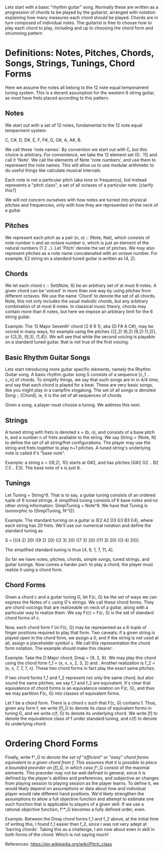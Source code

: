 Lets start with a basic "rhythm guitar" song. Normally these are written as a progression of chords to be played by the guitarist, arranged with notation explaining how many measures each chord should be played. Chords are in turn composed of individual notes. The guitarist is free to choose how to play each chord to play, including and up to choosing the chord form and strumming pattern


# Definitions: Notes, Pitches, Chords, Songs, Strings, Tunings, Chord Forms

Here we assume the notes all belong to the 12 note equal temperament tuning system. This is a decent assumption for the western 6 string guitar, as most have frets placed according to this pattern.

## Notes

We start out with a set of 12 notes, fundamental to the 12 note equal temperment system:

C, C#, D, D#, E, F, F#, G, G#, A, A#, B. 

We call these 'note names'. By convention we start out with C, but this choice is arbitrary. For convenience, we take the 12 element set {0.. 11} and call it 'Note'. We call the elements of Note 'note numbers', and use them to reperesent the note names. This will allow us to use modular arithmetic to do useful things like calculate musical intervals. 

Each note is not a particular pitch (aka tone or frequency), but instead represents a "pitch class", a set of all octaves of a particular note. [clarify this?]

We will not concern ourselves with how notes are turned into physical pitches and frequencies, only with how they are represented on the neck of a guitar.


## Pitches
 
We represent each pitch as a pair (n, o) :: (Note, Nat), which consists of note number n and an octave number o, which is just an element of the natural numbers {1 2 ..}. Let 'Pitch' denote the set of pitches. We may also represent pitches as a note name concatenated with an octave number. For example, E2 string on a standard tuned guitar is written as (4, 2).

## Chords

We let each chord c :: Set(Note, 6) be an arbitrary set of at most 6 notes. A given chord can be 'voiced' in more than one way by using pitches from different octaves. We use the name 'Chord' to denote the set of all chords. Note, this not only includes the usual melodic chords, but any arbitrary combination of at most 6 notes. In classical music theory, chords may contain more than 6 notes, but here we impose an arbitrary limit for the 6 string guitar.

Example: The 'D Major Seventh' chord {2 6 9 1}, aka {D F# A C#}, may be voiced in many ways, for example using the pitches {(2,2) (6,2) (9,2) (1,2)}, or {(3,3), (9,3), (1,4)}. We will see that while the second voicing is playable on a standard tuned guitar, that is not true of the first voicing.

## Basic Rhythm Guitar Songs

Lets start introducing more guitar specific elements, namely the Rhythm Guitar song. A basic rhythm guitar song S consists of a sequence [c_1 .. c_n] of chords. To simplify things, we say that such songs are in in 4/4 time, and say that each chord is played for a beat. These are very basic songs, like you might play in a campfire singalong. The set of all songs is denoted Song :: [Chord], ie, it is the set of all sequences of chords.

Given a song, a player must choose a tuning. We address this next.

## Strings

A tuned string with frets is denoted s = (b, n), and consists of a base pitch b, and a number n of frets available to the string. We say String = (Note, N) to define the set of all string/fret configurations. The player may use the string and frets together to play n+1 pitches. A tuned string's underlying note is called it's "base note".

Example: a string s = ((8,2), 10) starts at G#2, and has pitches [G#2 G2 .. B2 C3 .. E3]. The base note of s is just 8.

## Tunings

Let Tuning = String^6. That is to say, a guitar tuning consists of an ordered tuple of 6 tuned strings. A simplified tuning consists of 6 base notes and no other string information: SimplTuning = Note^6. We have that Tuning is isomorphic to (SimplTuning, N^12).

Example. The standard turning on a guitar is (E2 A2 D3 G3 B3 E4), where each string has 20 frets. We'll use our numerical notation and define the standard tuning as

 S = [((4 2) 20) ((9 2) 20) ((2 3) 20) ((7 3) 20) ((11 3) 20) ((3 4) 20)). 

The simplified standard tuning is thus [4, 9, 1, 7, 11, 4].

So far we have notes, pitches, chords, simple songs, tuned strings, and guitar tunings. Now comes a harder part: to play a chord, the player must realize it using a chord form.


## Chord Forms
 Given a chord c and a guitar tuning G, let F(c, G) be the set of ways we can express the Notes of c using G's strings. We call these chord forms. They are chord voicings that are realizeable on neck of a guitar, along with a particular way to realize them. We say F(c) = F(c, S) is the set of standard chord forms of c. 

Now, each chord form f \in F(c, G) may be represented as a 6-tuple of finger positions required to play that form. Two caveats: if a given string is played open in the chord form, we assign a 0, and if the string is not used at all, assign a placeholder symbol x. We call this representation the chord form notation. The example should make this clearer:

Example: Take the D Major chord, Dmaj = {9, 2, 6}. We may play this chord using the chord form f_1 = (x, x, x, 2, 3, 2) and . Another realization is f_2 = (x, x, 7, 7, 7, x). These two chord forms in fact play the exact same pitches.

If two chord forms f_1 and f_2 represent not only the same chord, but also sound the same pitches, we say f_1 and f_2 are equivalent. It's clear that equivalence of chord forms is an equivalence relation on F(c, G), and thus we may partition F(c, G) into classes of equivalent forms. 

Let f be a chord form. There is a chord c such that  F(c, G) contains f. Thus, given any form f, we write [f]_G to denote its class of equivalent forms in tuning G, and we write c(f, G) to denote its underlying chord. We write [f] to denote the equivalence class of f under standard tuning, and c(f) to denote its underlying chord. 

# Ordering Chord Forms

Finally, write f^*_G to denote the set of "efficient" or "easy" chord forms equivalent to a given chord from f. This assumes that it is possible to place a bounded preorder on [f]_G, in which case f^*_G consist of the maximal elements.  This preorder may not be well defined in general, since it is defined by the player's abilities and preferences, and subjective an changes from playing session to playing session as the player learns. To define it, we would likely depend on assumptions or data about how and individual player would rate different hand positions. We'd likely strengthen the assumptions to allow a full objective function and attempt to estimate one such function that is applicable to players of a given skill. If we use a rational objective function, f^*_G becomes a fully defined order, even.

Example. Between the Dmaj chord forms f_1 and f_2 above, at the initial time of writing this, I found f_1 easier than f_2, since I was not very adept at 'barring chords'. Taking this as a challenge, I am now about even in skill in both forms of the chord. Which is not saying much!


References:
https://en.wikipedia.org/wiki/Pitch_class

